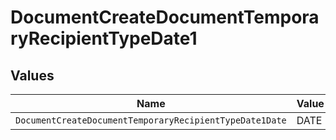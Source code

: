 # DocumentCreateDocumentTemporaryRecipientTypeDate1


## Values

| Name                                                    | Value                                                   |
| ------------------------------------------------------- | ------------------------------------------------------- |
| `DocumentCreateDocumentTemporaryRecipientTypeDate1Date` | DATE                                                    |